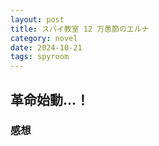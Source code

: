 ```yaml
---
layout: post
title: スパイ教室 12 万愚節のエルナ
category: novel
date: 2024-10-21
tags: spyroom
---
```


## 革命始動…！

### 感想
